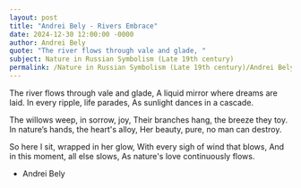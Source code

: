 ```yaml
---
layout: post
title: "Andrei Bely - Rivers Embrace"
date: 2024-12-30 12:00:00 -0000
author: Andrei Bely
quote: "The river flows through vale and glade, "
subject: Nature in Russian Symbolism (Late 19th century)
permalink: /Nature in Russian Symbolism (Late 19th century)/Andrei Bely/Andrei Bely - Rivers Embrace
---
```


The river flows through vale and glade, 
A liquid mirror where dreams are laid.
In every ripple, life parades, 
As sunlight dances in a cascade.

The willows weep, in sorrow, joy, 
Their branches hang, the breeze they toy.
In nature’s hands, the heart's alloy, 
Her beauty, pure, no man can destroy.

So here I sit, wrapped in her glow, 
With every sigh of wind that blows,
And in this moment, all else slows, 
As nature's love continuously flows.

- Andrei Bely
